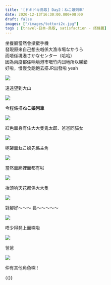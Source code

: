 ```yaml
---
title: '[ドキドキ鳥取] Day2：ねこ娘列車'
date: 2020-12-13T16:30:00.000+08:00
draft: false
images: ["/images/tottori2c.jpg"]
tags : [travel-日本-鳥取, satisfaction - 搭條鐵]
---
```


坐餐廳當然會撳撳手機  
發現原來自己想去嘅係大漁市場なかうら  
而唔係境港さかなセンター（哈哈）  
因為兩度都係响境港市嘅竹内団地所以睇錯  
好啦，慢慢食飽飽去搭JR出發啦 yeah  

![](/images/tottori2c1.jpg)

遠遠望到大山  

![](/images/tottori2c.jpg)

今程係搭**ねこ娘列車**  

![](/images/tottori2c6.jpg)

紅色車身有住大大隻鬼太郎、爸爸同貓女  

![](/images/tottori2c2.jpg)

呢架車ねこ娘先係主角

![](/images/tottori2c3.jpg)

當然車廂裡面都有啦  

![](/images/tottori2c4.jpg)

抬頭响天花都係大大隻  

![](/images/tottori2c7.jpg)

對腳好～～～ 長～～～～～  

![](/images/tottori2c5.jpg)

唔少得凳上面㗎啦  

![](/images/tottori2c8.jpg)

爸爸

![](/images/tottori2c9.jpg)

仲有其他角色㗎！


{{<tottori>}}  
